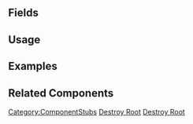 <languages></languages> <translate>

## Fields

## Usage

## Examples

## Related Components

</translate>

[Category:ComponentStubs](Category:ComponentStubs "wikilink") [Destroy
Root](Category:Components{{#translation:}} "wikilink") [Destroy
Root](Category:Components:Transform:Tagging{{#translation:}} "wikilink")